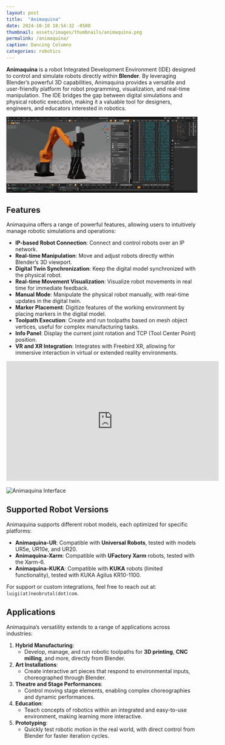 ```yaml
---
layout: post
title:  "Animaquina"
date: 2024-10-10 18:54:32 -0500
thumbnail: assets/images/thumbnails/animaquina.png
permalink: /animaquina/
caption: Dancing Columns
categories: robotics
---
```

**Animaquina** is a robot Integrated Development Environment (IDE) designed to control and simulate robots directly within **Blender**. By leveraging Blender’s powerful 3D capabilities, Animaquina provides a versatile and user-friendly platform for robot programming, visualization, and real-time manipulation. The IDE bridges the gap between digital simulations and physical robotic execution, making it a valuable tool for designers, engineers, and educators interested in robotics.

![Animaquina Interface](/assets/images/animaquina/animaquina-interface.png)

## Features

Animaquina offers a range of powerful features, allowing users to intuitively manage robotic simulations and operations:

- **IP-based Robot Connection**: Connect and control robots over an IP network.
- **Real-time Manipulation**: Move and adjust robots directly within Blender’s 3D viewport.
- **Digital Twin Synchronization**: Keep the digital model synchronized with the physical robot.
- **Real-time Movement Visualization**: Visualize robot movements in real time for immediate feedback.
- **Manual Mode**: Manipulate the physical robot manually, with real-time updates in the digital twin.
- **Marker Placement**: Digitize features of the working environment by placing markers in the digital model.
- **Toolpath Execution**: Create and run toolpaths based on mesh object vertices, useful for complex manufacturing tasks.
- **Info Panel**: Display the current joint rotation and TCP (Tool Center Point) position.
- **VR and XR Integration**: Integrates with Freebird XR, allowing for immersive interaction in virtual or extended reality environments.

<iframe width="560" height="315" src="https://www.youtube.com/embed/S1i2mHIK08o?si=LCQzuXLILKbIRFf-" title="YouTube video player" frameborder="0" allow="accelerometer; autoplay; clipboard-write; encrypted-media; gyroscope; picture-in-picture; web-share" referrerpolicy="strict-origin-when-cross-origin" allowfullscreen></iframe> 

![Animaquina Interface](/assets/images/animaquina/animaquina-real-time-robotics.gif)
## Supported Robot Versions

Animaquina supports different robot models, each optimized for specific platforms:

- **Animaquina-UR**: Compatible with **Universal Robots**, tested with models UR5e, UR10e, and UR20.
- **Animaquina-Xarm**: Compatible with **UFactory Xarm** robots, tested with the Xarm-6.
- **Animaquina-KUKA**: Compatible with **KUKA** robots (limited functionality), tested with KUKA Agilus KR10-1100.

For support or custom integrations, feel free to reach out at: `luigi(at)neobrutal(dot)com`.

## Applications

Animaquina’s versatility extends to a range of applications across industries:

1. **Hybrid Manufacturing**: 
    - Develop, manage, and run robotic toolpaths for **3D printing**, **CNC milling**, and more, directly from Blender.
2. **Art Installations**: 
    - Create interactive art pieces that respond to environmental inputs, choreographed through Blender.
3. **Theatre and Stage Performances**: 
    - Control moving stage elements, enabling complex choreographies and dynamic performances.
4. **Education**: 
    - Teach concepts of robotics within an integrated and easy-to-use environment, making learning more interactive.
5. **Prototyping**: 
    - Quickly test robotic motion in the real world, with direct control from Blender for faster iteration cycles.
